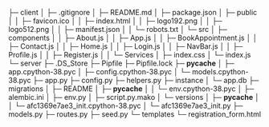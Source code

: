 
├─ client
│  ├─ .gitignore
│  ├─ README.md
│  ├─ package.json
│  ├─ public
│  │  ├─ favicon.ico
│  │  ├─ index.html
│  │  ├─ logo192.png
│  │  ├─ logo512.png
│  │  ├─ manifest.json
│  │  └─ robots.txt
│  └─ src
│     ├─ components
│     │  ├─ About.js
│     │  ├─ App.js
│     │  ├─ BookAppointment.js
│     │  ├─ Contact.js
│     │  ├─ Home.js
│     │  ├─ Login.js
│     │  ├─ NavBar.js
│     │  ├─ Profile.js
│     │  ├─ Register.js
│     │  └─ Services
│     ├─ index.css
│     └─ index.js
└─ server
   ├─ .DS_Store
   ├─ Pipfile
   ├─ Pipfile.lock
   ├─ __pycache__
   │  ├─ app.cpython-38.pyc
   │  ├─ config.cpython-38.pyc
   │  └─ models.cpython-38.pyc
   ├─ app.py
   ├─ config.py
   ├─ helpers.py
   ├─ instance
   │  └─ app.db
   ├─ migrations
   │  ├─ README
   │  ├─ __pycache__
   │  │  └─ env.cpython-38.pyc
   │  ├─ alembic.ini
   │  ├─ env.py
   │  ├─ script.py.mako
   │  └─ versions
   │     ├─ __pycache__
   │     │  └─ afc1369e7ae3_init.cpython-38.pyc
   │     └─ afc1369e7ae3_init.py
   ├─ models.py
   ├─ routes.py
   ├─ seed.py
   └─ templates
      └─ registration_form.html

```